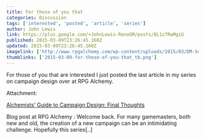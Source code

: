 ```yaml
---
title: For those of you that
categories: Discussion
tags: ['interested', 'posted', 'article', 'series']
author: John Lewis
link: https://plus.google.com/+JohnLewis-RenoGM/posts/8L1z7RwMgiG
published: 2015-03-09T23:26:45.160Z
updated: 2015-03-09T23:26:45.160Z
imagelink: ['http://www.rpgalchemy.com/wp-content/uploads/2015/03/DM-Screen-300x225.jpg']
thumblinks: ['2015-03-09-for-those-of-you-that_tb.png']
---
```


For those of you that are interested I just posted the last article in my series on campaign design over at RPG Alchemy. 


Attachment:

<a href='http://www.rpgalchemy.com/alchemists-guide-to-campaign-design-final-thoughts/'>Alchemists’ Guide to Campaign Design: Final Thoughts</a>


Blog post at RPG Alchemy : Welcome back. For many gamemasters, both new and old, the creation of a new campaign can be an intimidating challenge. Hopefully this series[..]